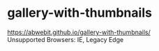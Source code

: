 # gallery-with-thumbnails

https://abwebit.github.io/gallery-with-thumbnails/  
Unsupported Browsers: IE, Legacy Edge
